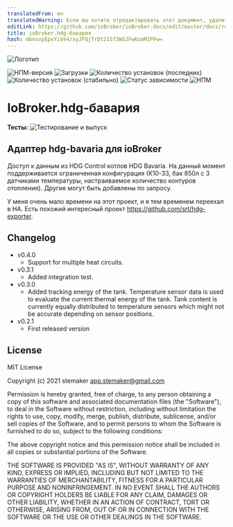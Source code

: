 ```yaml
---
translatedFrom: en
translatedWarning: Если вы хотите отредактировать этот документ, удалите поле «translationFrom», в противном случае этот документ будет снова автоматически переведен
editLink: https://github.com/ioBroker/ioBroker.docs/edit/master/docs/ru/adapterref/iobroker.hdg-bavaria/README.md
title: ioBroker.hdg-бавария
hash: mbnsvpEpxYiVe4/xyJFQjTrDt21Sf3WSJFwKsmMIPFw=
---
```

![Логотип](../../../en/adapterref/iobroker.hdg-bavaria/admin/hdg-bavaria.png)

![НПМ-версия](https://img.shields.io/npm/v/iobroker.hdg-bavaria.svg)
![Загрузки](https://img.shields.io/npm/dm/iobroker.hdg-bavaria.svg)
![Количество установок (последних)](https://iobroker.live/badges/hdg-bavaria-installed.svg)
![Количество установок (стабильно)](https://iobroker.live/badges/hdg-bavaria-stable.svg)
![Статус зависимости](https://img.shields.io/david/stemaker/iobroker.hdg-bavaria.svg)
![НПМ](https://nodei.co/npm/iobroker.hdg-bavaria.png?downloads=true)

# IoBroker.hdg-бавария
**Тесты:** ![Тестирование и выпуск](https://github.com/stemaker/ioBroker.hdg-bavaria/workflows/Test%20and%20Release/badge.svg)

## Адаптер hdg-bavaria для ioBroker
Доступ к данным из HDG Control котлов HDG Bavaria. На данный момент поддерживается ограниченная конфигурация (К10-33, бак 850л с 3 датчиками температуры, настраиваемое количество контуров отопления). Другие могут быть добавлены по запросу.

У меня очень мало времени на этот проект, и я тем временем переехал в HA. Есть похожий интересный проект https://github.com/srt/hdg-exporter.

## Changelog
<ul>
  <li>v0.4.0
    <ul>
      <li>Support for multiple heat circuits.</li>
    </ul>
  </li>
  <li>v0.3.1
    <ul>
      <li>Added integration test.</li>
    </ul>
  </li>
  <li>v0.3.0
    <ul>
      <li>Added tracking energy of the tank. Temperature sensor data is used to evaluate the current thermal energy of the tank.
      Tank content is currently equally distributed to temperature sensors which might not be accurate depending on sensor positions.</li>
    </ul>
  </li>
  <li>v0.2.1
    <ul>
      <li>First released version</li>
    </ul>
  </li>
</ul>

## License
MIT License

Copyright (c) 2021 stemaker <app.stemaker@gmail.com>

Permission is hereby granted, free of charge, to any person obtaining a copy
of this software and associated documentation files (the "Software"), to deal
in the Software without restriction, including without limitation the rights
to use, copy, modify, merge, publish, distribute, sublicense, and/or sell
copies of the Software, and to permit persons to whom the Software is
furnished to do so, subject to the following conditions:

The above copyright notice and this permission notice shall be included in all
copies or substantial portions of the Software.

THE SOFTWARE IS PROVIDED "AS IS", WITHOUT WARRANTY OF ANY KIND, EXPRESS OR
IMPLIED, INCLUDING BUT NOT LIMITED TO THE WARRANTIES OF MERCHANTABILITY,
FITNESS FOR A PARTICULAR PURPOSE AND NONINFRINGEMENT. IN NO EVENT SHALL THE
AUTHORS OR COPYRIGHT HOLDERS BE LIABLE FOR ANY CLAIM, DAMAGES OR OTHER
LIABILITY, WHETHER IN AN ACTION OF CONTRACT, TORT OR OTHERWISE, ARISING FROM,
OUT OF OR IN CONNECTION WITH THE SOFTWARE OR THE USE OR OTHER DEALINGS IN THE
SOFTWARE.